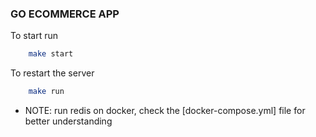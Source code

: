 ### GO ECOMMERCE APP

To start run

```bash
    make start
```

To restart the server

```bash
    make run
```

- NOTE: run redis on docker, check the [docker-compose.yml] file for better understanding
